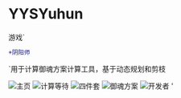 # YYSYuhun
游戏`
```diff
+阴阳师
```
`用于计算御魂方案计算工具，基于动态规划和剪枝


![主页](https://github.com/nzaocan/YYSYuhun/blob/master/ScreenShot/mainpage.png)
![计算等待](https://github.com/nzaocan/YYSYuhun/blob/master/ScreenShot/process.png)
![四件套](https://github.com/nzaocan/YYSYuhun/blob/master/ScreenShot/sj.png)
![御魂方案](https://github.com/nzaocan/YYSYuhun/blob/master/ScreenShot/fa.png)
![开发者](https://github.com/nzaocan/YYSYuhun/blob/master/ScreenShot/aboutme.png)
 '
